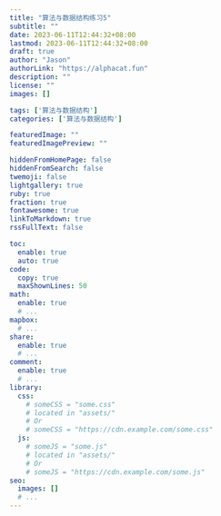 ```yaml
---
title: "算法与数据结构练习5"
subtitle: ""
date: 2023-06-11T12:44:32+08:00
lastmod: 2023-06-11T12:44:32+08:00
draft: true
author: "Jason"
authorLink: "https://alphacat.fun"
description: ""
license: ""
images: []

tags: ['算法与数据结构']
categories: ['算法与数据结构']

featuredImage: ""
featuredImagePreview: ""

hiddenFromHomePage: false
hiddenFromSearch: false
twemoji: false
lightgallery: true
ruby: true
fraction: true
fontawesome: true
linkToMarkdown: true
rssFullText: false

toc:
  enable: true
  auto: true
code:
  copy: true
  maxShownLines: 50
math:
  enable: true
  # ...
mapbox:
  # ...
share:
  enable: true
  # ...
comment:
  enable: true
  # ...
library:
  css:
    # someCSS = "some.css"
    # located in "assets/"
    # Or
    # someCSS = "https://cdn.example.com/some.css"
  js:
    # someJS = "some.js"
    # located in "assets/"
    # Or
    # someJS = "https://cdn.example.com/some.js"
seo:
  images: []
  # ...
---
```


<!--more-->

